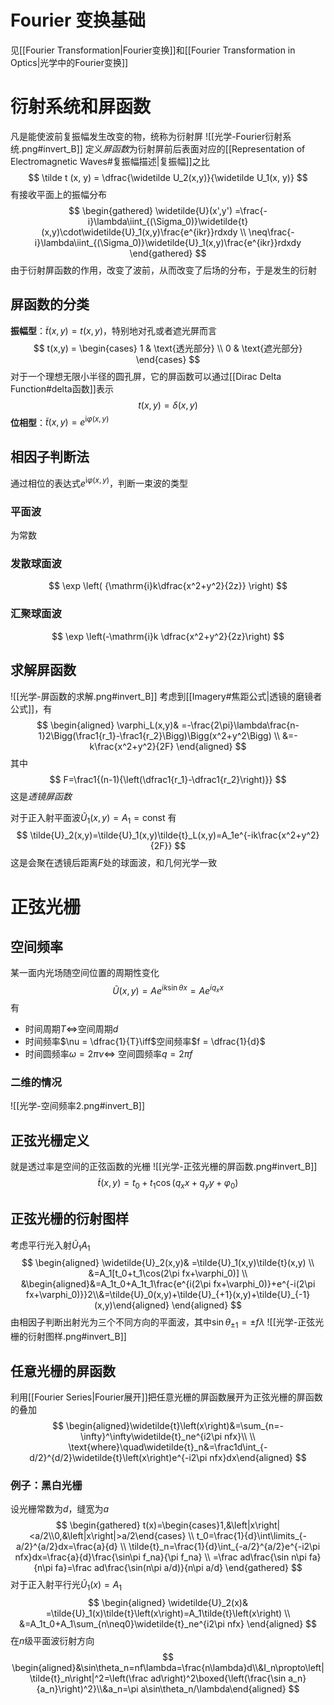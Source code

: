 # Fourier 变换基础
见[[Fourier Transformation|Fourier变换]]和[[Fourier Transformation in Optics|光学中的Fourier变换]]
# 衍射系统和屏函数
凡是能使波前复振幅发生改变的物，统称为衍射屏
![[光学-Fourier衍射系统.png#invert_B]]
定义*屏函数*为衍射屏前后表面对应的[[Representation of Electromagnetic Waves#复振幅描述|复振幅]]之比
$$
\tilde t (x, y) = \dfrac{\widetilde U_2(x,y)}{\widetilde U_1(x, y)}
$$
有接收平面上的振幅分布
$$
\begin{gathered}
\widetilde{U}(x',y') =\frac{-i}\lambda\iint_{(\Sigma_0)}\widetilde{t}(x,y)\cdot\widetilde{U}_1(x,y)\frac{e^{ikr}}rdxdy \\
\neq\frac{-i}\lambda\iint_{(\Sigma_0)}\widetilde{U}_1(x,y)\frac{e^{ikr}}rdxdy 
\end{gathered}
$$
由于衍射屏函数的作用，改变了波前，从而改变了后场的分布，于是发生的衍射
## 屏函数的分类
**振幅型**：$\tilde t (x,y) = t(x, y)$，特别地对孔或者遮光屏而言
$$
t(x,y) = \begin{cases}
1 & \text{透光部分} \\
0 & \text{遮光部分}
\end{cases}
$$
对于一个理想无限小半径的圆孔屏，它的屏函数可以通过[[Dirac Delta Function#delta函数]]表示
$$
t(x,y) = \delta(x,y)
$$
**位相型**：$\tilde t(x,y) = e^{\mathrm{i}\varphi(x, y)}$
## 相因子判断法
通过相位的表达式$e^{\mathrm{i}\varphi(x,y)}$，判断一束波的类型
### 平面波
为常数
### 发散球面波
$$
\exp \left( {\mathrm{i}k\dfrac{x^2+y^2}{2z}} \right) 
$$
### 汇聚球面波
$$
\exp \left(-\mathrm{i}k \dfrac{x^2+y^2}{2z}\right)
$$
## 求解屏函数
![[光学-屏函数的求解.png#invert_B]]
考虑到[[Imagery#焦距公式|透镜的磨镜者公式]]，有
$$
\begin{aligned}
\varphi_L(x,y)& =-\frac{2\pi}\lambda\frac{n-1}2\Bigg(\frac1{r_1}-\frac1{r_2}\Bigg)\Bigg(x^2+y^2\Bigg)  \\
&=-k\frac{x^2+y^2}{2F} 
\end{aligned}
$$
其中
$$
F=\frac1{(n-1){\left(\dfrac1{r_1}-\dfrac1{r_2}\right)}}
$$
这是*透镜屏函数*

对于正入射平面波$\widetilde U_1(x,y) = A_1 = \text{const}$
有
$$
\tilde{U}_2(x,y)=\tilde{U}_1(x,y)\tilde{t}_L(x,y)=A_1e^{-ik\frac{x^2+y^2}{2F}}
$$
这是会聚在透镜后距离$F$处的球面波，和几何光学一致
# 正弦光栅
## 空间频率
某一面内光场随空间位置的周期性变化
$$
\tilde{U}(x,y)=Ae^{ik\sin\theta x}=Ae^{iq_xx}
$$
有
- 时间周期$T\iff$空间周期$d$
- 时间频率$\nu = \dfrac{1}{T}\iff$空间频率$f = \dfrac{1}{d}$
- 时间圆频率$\omega = 2\pi \nu\iff$ 空间圆频率$q=2\pi f$
### 二维的情况
![[光学-空间频率2.png#invert_B]]
## 正弦光栅定义
就是透过率是空间的正弦函数的光栅
![[光学-正弦光栅的屏函数.png#invert_B]]
$$
\tilde{t}\left(x,y\right)=t_0+t_1\cos\left(q_xx+q_yy+\varphi_0\right)
$$
## 正弦光栅的衍射图样
考虑平行光入射$\widetilde U_1 A_1$
$$
\begin{aligned}
\widetilde{U}_2(x,y)& =\tilde{U}_1(x,y)\tilde{t}(x,y)  \\
&=A_1[t_0+t_1\cos(2\pi fx+\varphi_0)] \\
&\begin{aligned}&=A_1t_0+A_1t_1\frac{e^{i(2\pi fx+\varphi_0)}+e^{-i(2\pi fx+\varphi_0)}}2\\&=\tilde{U}_0(x,y)+\tilde{U}_{+1}(x,y)+\tilde{U}_{-1}(x,y)\end{aligned}
\end{aligned}
$$
由相因子判断出射光为三个不同方向的平面波，其中$\sin\theta_{\pm1} = \pm f\lambda$
![[光学-正弦光栅的衍射图样.png#invert_B]]
## 任意光栅的屏函数
利用[[Fourier Series|Fourier展开]]把任意光栅的屏函数展开为正弦光栅的屏函数的叠加
$$
\begin{aligned}\widetilde{t}\left(x\right)&=\sum_{n=-\infty}^\infty\widetilde{t}_ne^{i2\pi nfx}\\ \\
\text{where}\quad\widetilde{t}_n&=\frac1d\int_{-d/2}^{d/2}\widetilde{t}\left(x\right)e^{-i2\pi nfx}dx\end{aligned}
$$
### 例子：黑白光栅
设光栅常数为$d$，缝宽为$a$
$$
\begin{gathered}
t(x)=\begin{cases}1,&\left|x\right|<a/2\\0,&\left|x\right|>a/2\end{cases} \\
t_0=\frac{1}{d}\int\limits_{-a/2}^{a/2}dx=\frac{a}{d} \\
\tilde{t}_n=\frac{1}{d}\int_{-a/2}^{a/2}e^{-i2\pi nfx}dx=\frac{a}{d}\frac{\sin\pi f_na}{\pi f_na} \\
=\frac ad\frac{\sin n\pi fa}{n\pi fa}=\frac ad\frac{\sin(n\pi a/d)}{n\pi a/d} 
\end{gathered}
$$
对于正入射平行光$\widetilde U_1(x) = A_1$
$$
\begin{aligned}
\widetilde{U}_2(x)& =\tilde{U}_1(x)\tilde{t}\left(x\right)=A_1\tilde{t}\left(x\right)  \\
&=A_1t_0+A_1\sum_{n\neq0}\widetilde{t}_ne^{i2\pi nfx}
\end{aligned}
$$
在$n$级平面波衍射方向
$$
\begin{aligned}&\sin\theta_n=nf\lambda=\frac{n\lambda}d\\&I_n\propto\left|\tilde{t}_n\right|^2=\left(\frac ad\right)^2\boxed{\left(\frac{\sin a_n}{a_n}\right)^2}\\&a_n=\pi a\sin\theta_n/\lambda\end{aligned}
$$

